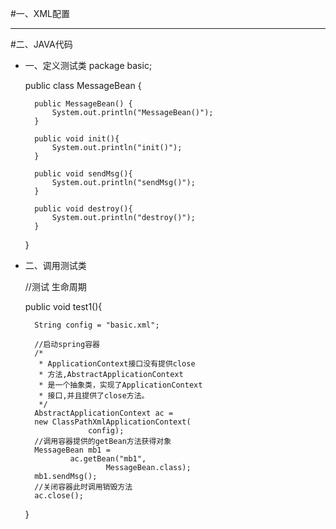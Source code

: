 	

#一、XML配置
	<bean id="mb1" class="basic.messagebean" 
		init-method="init" 
		destroy-method="destroy"
		scope="prototype">
	</bean>


----------

#二、JAVA代码
- 一、定义测试类
	package basic;
	
	public class MessageBean {
	
		public MessageBean() {
			System.out.println("MessageBean()");
		}
		
		public void init(){
			System.out.println("init()");
		}
		
		public void sendMsg(){
			System.out.println("sendMsg()");
		}
		
		public void destroy(){
			System.out.println("destroy()");
		}
		
		
	}

- 二、调用测试类

	//测试 生命周期

	public void test1(){

		String config = "basic.xml";

		//启动spring容器
		/*
		 * ApplicationContext接口没有提供close
		 * 方法,AbstractApplicationContext
		 * 是一个抽象类，实现了ApplicationContext
		 * 接口,并且提供了close方法。
		 */
		AbstractApplicationContext ac = 
		new ClassPathXmlApplicationContext(
					config);
		//调用容器提供的getBean方法获得对象
		MessageBean mb1 = 
				ac.getBean("mb1",
						MessageBean.class);
		mb1.sendMsg();
		//关闭容器此时调用销毁方法
		ac.close();
	}


